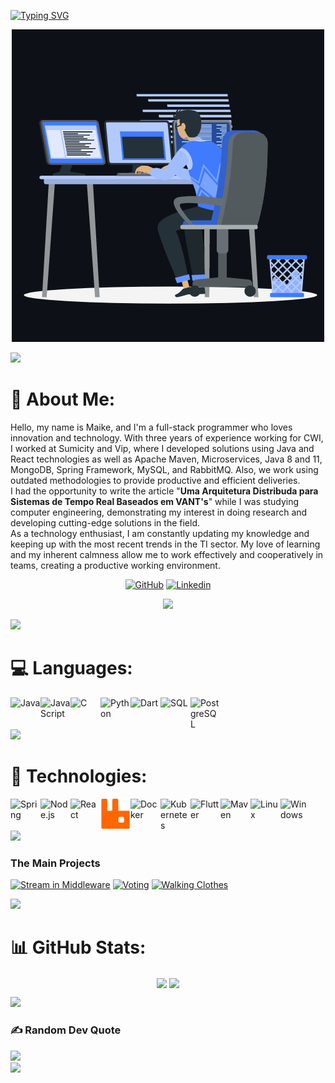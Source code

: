[![Typing SVG](https://readme-typing-svg.herokuapp.com?font=Fira+Code&pause=1000&vCenter=true&random=false&width=435&lines=Hi+%F0%9F%91%8B%2C+I'm+Maike;Welcome+to+my+profile.;.+I'm+glad+you+stopped+by)](https://git.io/typing-svg)
<p align="center"><img src="animation.gif" width="500" alt="animation.gif"></p>
<img src="https://user-images.githubusercontent.com/73097560/115834477-dbab4500-a447-11eb-908a-139a6edaec5c.gif">

# 💫 About Me:
Hello, my name is Maike, and I'm a full-stack programmer who loves innovation and technology. With three years of experience working for CWI, I worked at Sumicity and Vip, where I developed solutions using Java and React technologies as well as Apache Maven, Microservices, Java 8 and 11, MongoDB, Spring Framework, MySQL, and RabbitMQ. Also, we work using outdated methodologies to provide productive and efficient deliveries.
<br>
I had the opportunity to write the article "<b>Uma Arquitetura Distribuda para Sistemas de Tempo Real Baseados em VANT's</b>" while I was studying computer engineering, demonstrating my interest in doing research and developing cutting-edge solutions in the field.
<br>
As a technology enthusiast, I am constantly updating my knowledge and keeping up with the most recent trends in the TI sector. My love of learning and my inherent calmness allow me to work effectively and cooperatively in teams, creating a productive working environment.

<div align="center">
  
[![GitHub](https://img.shields.io/badge/Github-100000?style=for-the-badge&logo=github&logoColor=white)](https://github.com/maikefb)
[![Linkedin](https://img.shields.io/badge/Linkedin-0077B5?style=for-the-badge&logo=linkedin&logoColor=white)](https://www.linkedin.com/in/maikefb)
</div>
<div align="center">

![](https://komarev.com/ghpvc/?username=maikefb&color=447ff7&label=Visitor+count)
</div>
<img src="https://user-images.githubusercontent.com/73097560/115834477-dbab4500-a447-11eb-908a-139a6edaec5c.gif">

# 💻 Languages:

<img align="left"  width="48px" alt="Java" src="https://cdn.jsdelivr.net/gh/devicons/devicon/icons/java/java-original.svg"/>
<img align="left"  width="48px" alt="JavaScript" src="https://cdn.jsdelivr.net/gh/devicons/devicon/icons/javascript/javascript-original.svg"/>
<img align="left"  width="48px" alt="C" src="https://cdn.jsdelivr.net/gh/devicons/devicon/icons/c/c-line.svg"/>
<img align="left"  width="48px" alt="Python" src="https://cdn.jsdelivr.net/gh/devicons/devicon/icons/python/python-original.svg"/>
<img align="left"  width="48px" alt="Dart" src="https://cdn.jsdelivr.net/gh/devicons/devicon/icons/dart/dart-original.svg"/>
<img align="left"  width="48px" alt="SQL" src="https://cdn.jsdelivr.net/gh/devicons/devicon/icons/mysql/mysql-original.svg"/>
<img align="left"  width="48px" alt="PostgreSQL" src="https://cdn.jsdelivr.net/gh/devicons/devicon/icons/postgresql/postgresql-original.svg"/>
<br>
<br>
<br>
<img src="https://user-images.githubusercontent.com/73097560/115834477-dbab4500-a447-11eb-908a-139a6edaec5c.gif">

# 🧰 Technologies:

<img align="left"  width="48px" alt="Spring" src="https://cdn.jsdelivr.net/gh/devicons/devicon/icons/spring/spring-original.svg"/>
<img align="left"  width="48px" alt="Node.js" src="https://cdn.jsdelivr.net/gh/devicons/devicon/icons/nodejs/nodejs-original.svg"/>
<img align="left"  width="48px" alt="React" src="https://cdn.jsdelivr.net/gh/devicons/devicon/icons/react/react-original.svg"/>
<img align="left"  width="48px" alt="RabbitMQ" src="rabbitmq-logo.svg"/>
<img align="left"  width="48px" alt="Docker" src="https://cdn.jsdelivr.net/gh/devicons/devicon/icons/docker/docker-original.svg"/>
<img align="left"  width="48px" alt="Kubernetes" src="https://cdn.jsdelivr.net/gh/devicons/devicon/icons/kubernetes/kubernetes-plain.svg"/>
<img align="left"  width="48px" alt="Flutter" src="https://cdn.jsdelivr.net/gh/devicons/devicon/icons/flutter/flutter-original.svg"/>
<img align="left"  width="48px" alt="Maven" src="https://cdn.jsdelivr.net/gh/devicons/devicon/icons/apache/apache-original.svg"/>
<img align="left"  width="48px" alt="Linux" src="https://cdn.jsdelivr.net/gh/devicons/devicon/icons/linux/linux-original.svg"/>
<img align="left"  width="48px" alt="Windows" src="https://cdn.jsdelivr.net/gh/devicons/devicon/icons/windows8/windows8-original.svg"/>
<br>
<br>
<br>
<img src="https://user-images.githubusercontent.com/73097560/115834477-dbab4500-a447-11eb-908a-139a6edaec5c.gif">

### The Main Projects

[![Stream in Middleware](https://github-readme-stats.vercel.app/api/pin/?username=maikefb&repo=Stream-in-Middleware&bg_color=000&border_color=30A3DC&show_icons=true&icon_color=30A3DC&title_color=E94D5F&text_color=FFF)](https://github.com/maikefb/Stream-in-Middleware)
[![Voting](https://github-readme-stats.vercel.app/api/pin/?username=maikefb&repo=Voting&bg_color=000&border_color=30A3DC&show_icons=true&icon_color=30A3DC&title_color=E94D5F&text_color=FFF)](https://github.com/maikefb/Voting)
[![Walking Clothes](https://github-readme-stats.vercel.app/api/pin/?username=maikefb&repo=walking-clothes&bg_color=000&border_color=30A3DC&show_icons=true&icon_color=30A3DC&title_color=E94D5F&text_color=FFF)](https://github.com/maikefb/walking-clothes)

<img src="https://user-images.githubusercontent.com/73097560/115834477-dbab4500-a447-11eb-908a-139a6edaec5c.gif">

# 📊 GitHub Stats:

<p align="center">
  
<img align="center" src="https://github-readme-stats.vercel.app/api?username=maikefb&hide_title=true&show_icons=true&theme=shadow_blue&hide_border=false&include_all_commits=true&count_private=true&hide=star" />
<img align="center" src="https://github-readme-stats.vercel.app/api/top-langs/?username=maikefb&show_icons=true&theme=shadow_blue&hide_border=false&include_all_commits=true&count_private=true&layout=compact" />
</p>

<img src="https://user-images.githubusercontent.com/73097560/115834477-dbab4500-a447-11eb-908a-139a6edaec5c.gif">


### ✍️ Random Dev Quote
![](https://quotes-github-readme.vercel.app/api?type=horizontal&theme=radical)
<br>
<img src="https://user-images.githubusercontent.com/73097560/115834477-dbab4500-a447-11eb-908a-139a6edaec5c.gif">
